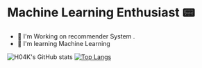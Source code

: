 # Machine Learning Enthusiast 📟

- 🔭 I'm Working on recommender System .
- 🌱 I'm learning Machine Learning


![H04K's GitHub stats](https://github-readme-stats.vercel.app/api?username=H04K&show_icons=true&theme=dark)     [![Top Langs](https://github-readme-stats.vercel.app/api/top-langs/?username=H04K&theme=dark&layout=compact)](https://github.com/anuraghazra/github-readme-stats)
